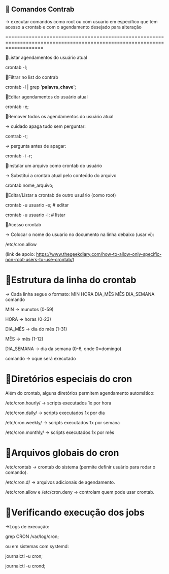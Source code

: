 ## 🔹 Comandos Contrab
  -> executar comandos como root ou com usuario em especifico que tem acesso a crontab e com o agendamento desejado para alteração

=========================================================================================================================

🔹Listar agendamentos do usuário atual

crontab -l;


🔹Filtrar no list do contrab

crontab -l | grep '**palavra_chave**';


🔹Editar agendamentos do usuário atual

crontab -e;


🔹Remover todos os agendamentos do usuário atual

  -> cuidado apaga tudo sem perguntar:
  
contrab -r;

  -> pergunta antes de apagar:
  
crontab -i -r;


🔹Instalar um arquivo como crontab do usuário

  -> Substitui a crontab atual pelo conteúdo do arquivo
  
crontab nome_arquivo;

🔹Editar/Listar a crontab de outro usuário (como root)

crontab -u usuario -e;   # editar

crontab -u usuario -l;   # listar


🔹Acesso crontab 

  -> Colocar o nome do usuario no documento na linha debaixo (usar vi):
  
/etc/cron.allow

(link de apoio: https://www.thegeekdiary.com/how-to-allow-only-specific-non-root-users-to-use-crontab/)

# 🔹Estrutura da linha do crontab

  -> Cada linha segue o formato: MIN HORA DIA_MÊS MÊS DIA_SEMANA comando

MIN -> munutos (0-59)

HORA -> horas (0-23)

DIA_MÊS -> dia do mês (1-31)

MÊS -> mês (1-12)

DIA_SEMANA -> dia da semana (0-6, onde 0=domingo)

comando -> oque será executado


# 🔹Diretórios especiais do cron

Além do crontab, alguns diretórios permitem agendamento automático:

/etc/cron.hourly/ → scripts executados 1x por hora

/etc/cron.daily/ → scripts executados 1x por dia

/etc/cron.weekly/ → scripts executados 1x por semana

/etc/cron.monthly/ → scripts executados 1x por mês



# 🔹Arquivos globais do cron

/etc/crontab → crontab do sistema (permite definir usuário para rodar o comando).

/etc/cron.d/ → arquivos adicionais de agendamento.

/etc/cron.allow e /etc/cron.deny → controlam quem pode usar crontab.



# 🔹Verificando execução dos jobs

  ->Logs de execução:
  
grep CRON /var/log/cron;

ou em sistemas com systemd:

journalctl -u cron;

journalctl -u crond;
